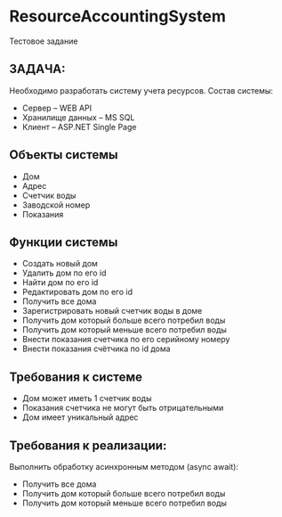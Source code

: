# ResourceAccountingSystem
Тестовое задание

## ЗАДАЧА:
Необходимо разработать систему учета ресурсов.
Состав системы:
* Сервер – WEB API
* Хранилище данных – MS SQL
* Клиент – ASP.NET Single Page

## Объекты системы
* Дом
* Адрес
* Счетчик воды
* Заводской номер
* Показания

## Функции системы
* Создать новый дом
* Удалить дом по его id
* Найти дом по его id
* Редактировать дом по его id
* Получить все дома
* Зарегистрировать новый счетчик воды в доме
* Получить дом который больше всего потребил воды
* Получить дом который меньше всего потребил воды
* Внести показания счетчика по его серийному номеру
* Внести показания счётчика по id дома

## Требования к системе
* Дом может иметь 1 счетчик воды
* Показания счетчика не могут быть отрицательными
* Дом имеет уникальный адрес

## Требования к реализации:
Выполнить обработку асинхронным методом (async await):
* Получить все дома
* Получить дом который больше всего потребил воды
* Получить дом который меньше всего потребил воды
